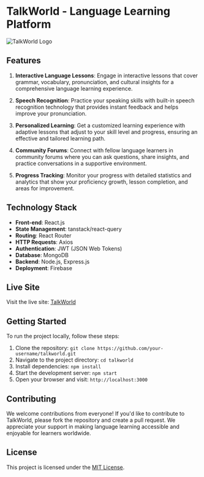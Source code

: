 # TalkWorld - Language Learning Platform

![TalkWorld Logo](talkworld-logo.png)

## Features

1. **Interactive Language Lessons**: Engage in interactive lessons that cover grammar, vocabulary, pronunciation, and cultural insights for a comprehensive language learning experience.

2. **Speech Recognition**: Practice your speaking skills with built-in speech recognition technology that provides instant feedback and helps improve your pronunciation.

3. **Personalized Learning**: Get a customized learning experience with adaptive lessons that adjust to your skill level and progress, ensuring an effective and tailored learning path.

4. **Community Forums**: Connect with fellow language learners in community forums where you can ask questions, share insights, and practice conversations in a supportive environment.

5. **Progress Tracking**: Monitor your progress with detailed statistics and analytics that show your proficiency growth, lesson completion, and areas for improvement.

## Technology Stack

- **Front-end**: React.js
- **State Management**: tanstack/react-query
- **Routing**: React Router
- **HTTP Requests**: Axios
- **Authentication**: JWT (JSON Web Tokens)
- **Database**: MongoDB
- **Backend**: Node.js, Express.js
- **Deployment**: Firebase

## Live Site

Visit the live site: [TalkWorld](https://talkworld-6-2023.web.app/)

## Getting Started

To run the project locally, follow these steps:

1. Clone the repository: `git clone https://github.com/your-username/talkworld.git`
2. Navigate to the project directory: `cd talkworld`
3. Install dependencies: `npm install`
4. Start the development server: `npm start`
5. Open your browser and visit: `http://localhost:3000`

## Contributing

We welcome contributions from everyone! If you'd like to contribute to TalkWorld, please fork the repository and create a pull request. We appreciate your support in making language learning accessible and enjoyable for learners worldwide.

## License

This project is licensed under the [MIT License](LICENSE).